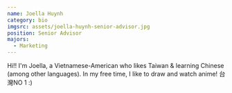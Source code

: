 ```yaml
---
name: Joella Huynh
category: bio
imgsrc: assets/joella-huynh-senior-advisor.jpg
position: Senior Advisor
majors:
  - Marketing
---
```

Hi!! I'm Joella, a Vietnamese-American who likes Taiwan & learning Chinese (among other languages). In my free time, I like to draw and watch anime! 台灣NO 1 :)